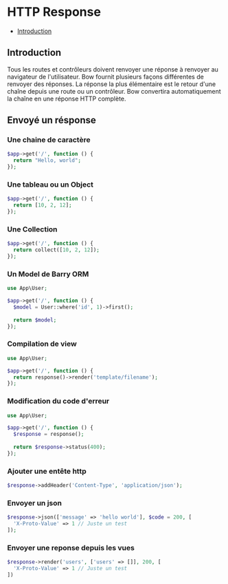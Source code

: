 # HTTP Response

- [Introduction](#introduction)

## Introduction

Tous les routes et contrôleurs doivent renvoyer une réponse à renvoyer au navigateur de l'utilisateur. Bow fournit plusieurs façons différentes de renvoyer des réponses. La réponse la plus élémentaire est le retour d'une chaîne depuis une route ou un contrôleur. Bow convertira automatiquement la chaîne en une réponse HTTP complète.

## Envoyé un résponse

### Une chaine de caractère

```php
$app->get('/', function () {
  return "Hello, world";
});
```

### Une tableau ou un Object

```php
$app->get('/', function () {
  return [10, 2, 12];
});
```

### Une Collection

```php
$app->get('/', function () {
  return collect([10, 2, 12]);
});
```

### Un Model de Barry ORM

```php
use App\User;

$app->get('/', function () {
  $model = User::where('id', 1)->first();
  
  return $model;
});
```

### Compilation de view

```php
use App\User;

$app->get('/', function () {
  return response()->render('template/filename');
});
```

### Modification du code d'erreur

```php
use App\User;

$app->get('/', function () {
  $response = response();
  
  return $response->status(400);
});
```

### Ajouter une entête http

```php
$response->addHeader('Content-Type', 'application/json');
```

### Envoyer un json

```php
$response->json(['message' => 'hello world'], $code = 200, [
  'X-Proto-Value' => 1 // Juste un test
]);
```

### Envoyer une reponse depuis les vues

```php
$response->render('users', ['users' => []], 200, [
  'X-Proto-Value' => 1 // Juste un test
])
```